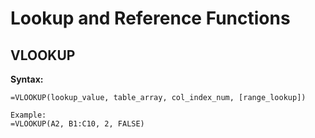 
# Lookup and Reference Functions

## VLOOKUP

**Syntax:**
```excel
=VLOOKUP(lookup_value, table_array, col_index_num, [range_lookup])

Example:
=VLOOKUP(A2, B1:C10, 2, FALSE)

